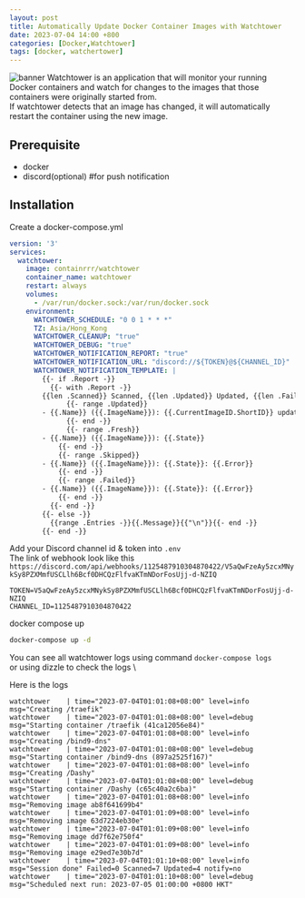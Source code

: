 ```yaml
---
layout: post
title: Automatically Update Docker Container Images with Watchtower
date: 2023-07-04 14:00 +800
categories: [Docker,Watchtower]
tags: [docker, watchertower]
---
```

![banner](https://marc.tv/media/2020/02/docker-watchtower.jpg)
Watchtower is an application that will monitor your running Docker containers and watch for changes to the images that those containers were originally started from. \
If watchtower detects that an image has changed, it will automatically restart the container using the new image.

## Prerequisite
- docker
- discord(optional) #for push notification 

## Installation
Create a docker-compose.yml
```yml
version: '3'
services:
  watchtower:
    image: containrrr/watchtower
    container_name: watchtower
    restart: always
    volumes:
      - /var/run/docker.sock:/var/run/docker.sock
    environment:
      WATCHTOWER_SCHEDULE: "0 0 1 * * *"
      TZ: Asia/Hong_Kong
      WATCHTOWER_CLEANUP: "true"
      WATCHTOWER_DEBUG: "true"
      WATCHTOWER_NOTIFICATION_REPORT: "true"
      WATCHTOWER_NOTIFICATION_URL: "discord://${TOKEN}@${CHANNEL_ID}"
      WATCHTOWER_NOTIFICATION_TEMPLATE: |
        {{- if .Report -}}
          {{- with .Report -}}
        {{len .Scanned}} Scanned, {{len .Updated}} Updated, {{len .Failed}} Failed
              {{- range .Updated}}
        - {{.Name}} ({{.ImageName}}): {{.CurrentImageID.ShortID}} updated to {{.LatestImageID.ShortID}}
              {{- end -}}
              {{- range .Fresh}}
        - {{.Name}} ({{.ImageName}}): {{.State}}
            {{- end -}}
            {{- range .Skipped}}
        - {{.Name}} ({{.ImageName}}): {{.State}}: {{.Error}}
            {{- end -}}
            {{- range .Failed}}
        - {{.Name}} ({{.ImageName}}): {{.State}}: {{.Error}}
            {{- end -}}
          {{- end -}}
        {{- else -}}
          {{range .Entries -}}{{.Message}}{{"\n"}}{{- end -}}
        {{- end -}}
```
Add your Discord channel id & token into `.env` \
The link of webhook look like this `https://discord.com/api/webhooks/1125487910304870422/V5aQwFzeAy5zcxMNykSy8PZXMmfUSCLlh6Bcf0DHCQzFlfvaKTmNDorFosUjj-d-NZIQ`
```env
TOKEN=V5aQwFzeAy5zcxMNykSy8PZXMmfUSCLlh6Bcf0DHCQzFlfvaKTmNDorFosUjj-d-NZIQ
CHANNEL_ID=1125487910304870422
```
docker compose up 
```sh
docker-compose up -d
```
You can see all watchtower logs using command `docker-compose logs` \
or using dizzle to check the logs \

Here is the logs

```
watchtower    | time="2023-07-04T01:01:08+08:00" level=info msg="Creating /traefik"
watchtower    | time="2023-07-04T01:01:08+08:00" level=debug msg="Starting container /traefik (41ca12056e84)"
watchtower    | time="2023-07-04T01:01:08+08:00" level=info msg="Creating /bind9-dns"
watchtower    | time="2023-07-04T01:01:08+08:00" level=debug msg="Starting container /bind9-dns (897a2525f167)"
watchtower    | time="2023-07-04T01:01:08+08:00" level=info msg="Creating /Dashy"
watchtower    | time="2023-07-04T01:01:08+08:00" level=debug msg="Starting container /Dashy (c65c40a2c6ba)"
watchtower    | time="2023-07-04T01:01:08+08:00" level=info msg="Removing image ab8f641699b4"
watchtower    | time="2023-07-04T01:01:09+08:00" level=info msg="Removing image 63d7224eb30e"
watchtower    | time="2023-07-04T01:01:09+08:00" level=info msg="Removing image dd7f62e750f4"
watchtower    | time="2023-07-04T01:01:09+08:00" level=info msg="Removing image e29ed7e30b7d"
watchtower    | time="2023-07-04T01:01:10+08:00" level=info msg="Session done" Failed=0 Scanned=7 Updated=4 notify=no
watchtower    | time="2023-07-04T01:01:10+08:00" level=debug msg="Scheduled next run: 2023-07-05 01:00:00 +0800 HKT"
```
